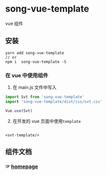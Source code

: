 # song-vue-template

vue 组件

## 安装

```
yarn add song-vue-template
// or
npm i  song-vue-template -S
```

### 在 vue 中使用组件

1. 在 main.js 文件中写入

```javascript
import Svt from 'song-vue-template'
import 'song-vue-template/dist/css/svt.css'

Vue.use(Svt)
```

2. 在开发的 vue 页面中使用`template`

```

<svt-template/>
```

## 组件文档

### ☞ [homepage](https://ui.websong.xin/)

